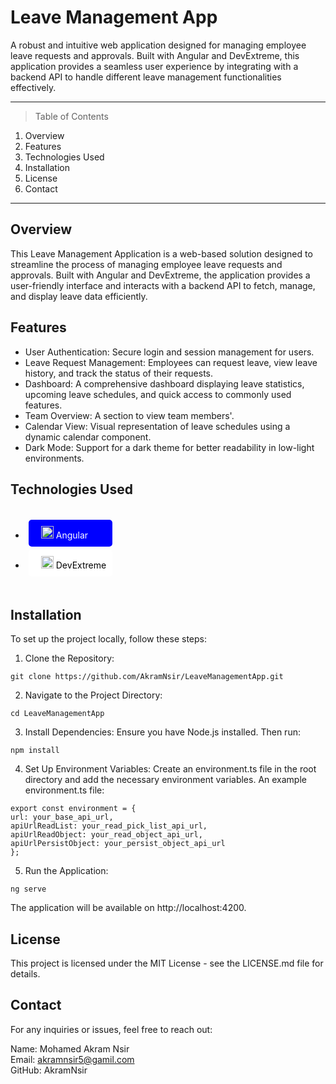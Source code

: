 # Leave Management App

A robust and intuitive web application designed for managing employee leave requests and approvals. Built with Angular and DevExtreme, this application provides a seamless user experience by integrating with a backend API to handle different leave management functionalities effectively.

***

> Table of Contents
1. Overview
2. Features
3. Technologies Used
4. Installation
5. License
6. Contact

***

## Overview
This Leave Management Application is a web-based solution designed to streamline the process of managing employee leave requests and approvals. Built with Angular and DevExtreme, the application provides a user-friendly interface and interacts with a backend API to fetch, manage, and display leave data efficiently.

## Features
* User Authentication: Secure login and session management for users.   
* Leave Request Management: Employees can request leave, view leave history, and track the status of their requests.      
* Dashboard: A comprehensive dashboard displaying leave statistics, upcoming leave schedules, and quick access to commonly    used features.    
* Team Overview: A section to view team members'.   
* Calendar View: Visual representation of leave schedules using a dynamic calendar component.   
* Dark Mode: Support for a dark theme for better readability in low-light environments.

## Technologies Used
<div style="display: flex; gap: 20px; flex-wrap: wrap;">

* <div style="background-color:blue;color:white;border-radius:5px;padding:10px;margin:5px;">
    <img src="https://upload.wikimedia.org/wikipedia/commons/thumb/c/cf/Angular_full_color_logo.svg/2048px-Angular_full_color_logo.svg.png" height="20" width="20" style="padding-left:10px"/> Angular
  </div>

* <div style="background-color:#ffffff;color:#000000;border-radius:5px;padding:10px;margin:5px;">
    <img src="https://devexpress.gallerycdn.vsassets.io/extensions/devexpress/devexpressuniversalsubscription/24.1.3/1718348276132/Microsoft.VisualStudio.Services.Icons.Default" height="20" width="20" style="padding-left:10px"/> DevExtreme
  </div>  

</div>

## Installation
To set up the project locally, follow these steps:

  1. Clone the Repository:
  ```
  git clone https://github.com/AkramNsir/LeaveManagementApp.git
  ```

  2. Navigate to the Project Directory:
  ```
  cd LeaveManagementApp
  ```

  3. Install Dependencies:
  Ensure you have Node.js installed. Then run:
  ```
  npm install
  ```

  4. Set Up Environment Variables:
  Create an environment.ts file in the root directory and add the necessary environment variables. An example environment.ts file:
  ```
  export const environment = {
  url: your_base_api_url,
  apiUrlReadList: your_read_pick_list_api_url,
  apiUrlReadObject: your_read_object_api_url,
  apiUrlPersistObject: your_persist_object_api_url
  };
  ```

  5. Run the Application:
  ```
  ng serve
  ```
  The application will be available on http://localhost:4200.

## License
This project is licensed under the MIT License - see the LICENSE.md file for details.

## Contact
For any inquiries or issues, feel free to reach out:

Name: Mohamed Akram Nsir    
Email: akramnsir5@gamil.com    
GitHub: AkramNsir
